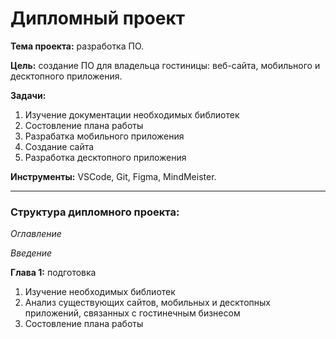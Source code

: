 # Дипломный проект

**Тема проекта:** разработка ПО.

**Цель:** создание ПО для владельца гостиницы: веб-сайта, мобильного и десктопного приложения.

**Задачи:** 
1. Изучение документации необходимых библиотек
2. Состовление плана работы
3. Разрабатка мобильного приложения
4. Создание сайта
5. Разработка десктопного приложения

**Инструменты:** VSCode, Git, Figma, MindMeister.

---

### Структура дипломного проекта:

_Оглавление_

_Введение_

**Глава 1:** подготовка
1. Изучение необходимых библиотек
2. Анализ существующих сайтов, мобильных и десктопных приложений, связанных с гостинечным бизнесом
3. Состовление плана работы
